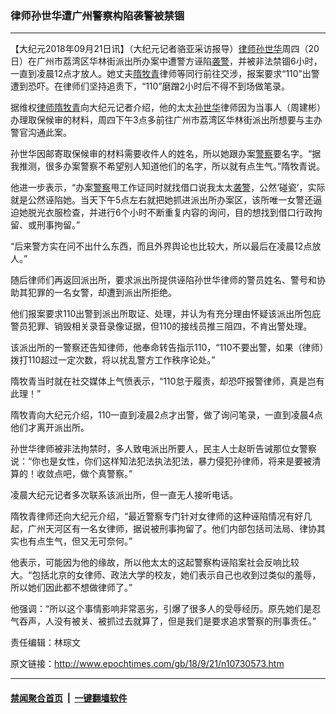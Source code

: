 ### 律师孙世华遭广州警察构陷袭警被禁锢
------------------------

<p>【大纪元2018年09月21日讯】（大纪元记者骆亚采访报导）<a href="http://www.epochtimes.com/gb/tag/%E5%BE%8B%E5%B8%88.html">律师</a><a href="http://www.epochtimes.com/gb/tag/%E5%AD%99%E4%B8%96%E5%8D%8E.html">孙世华</a>周四（20日）在广州市荔湾区华林街派出所办案中遭警方诬陷<a href="http://www.epochtimes.com/gb/tag/%E8%A2%AD%E8%AD%A6.html">袭警</a>，并被非法禁锢6小时，一直到凌晨12点才放人。她丈夫<a href="http://www.epochtimes.com/gb/tag/%E9%9A%8B%E7%89%A7%E9%9D%92.html">隋牧青</a>律师等同行前往交涉，报案要求“110”出警遭到恐吓。在律师们坚持追责下，“110”磨蹭2小时后不得不到场做笔录。</p>
<p>据维权<a href="http://www.epochtimes.com/gb/tag/%E5%BE%8B%E5%B8%88.html">律师</a><a href="http://www.epochtimes.com/gb/tag/%E9%9A%8B%E7%89%A7%E9%9D%92.html">隋牧青</a>向大纪元记者介绍，他的太太<a href="http://www.epochtimes.com/gb/tag/%E5%AD%99%E4%B8%96%E5%8D%8E.html">孙世华</a>律师因为当事人（周建彬）办理取保候审的材料，周四下午3点多前往广州市荔湾区华林街派出所想要与主办警官沟通此案。</p>
<p>孙世华因邮寄取保候审的材料需要收件人的姓名，所以她跟办案<a href="http://www.epochtimes.com/gb/tag/%E8%AD%A6%E5%AF%9F.html">警察</a>要名字。“据我推测，很多办案警察不希望别人知道他们的名字，所以就有点生气。”隋牧青说。</p>
<p>他进一步表示，“办案<a href="http://www.epochtimes.com/gb/tag/%E8%AD%A6%E5%AF%9F.html">警察</a>甩工作证同时就找借口说我太太<a href="http://www.epochtimes.com/gb/tag/%E8%A2%AD%E8%AD%A6.html">袭警</a>，公然‘碰瓷’，实际就是公然诬陷她。当天下午5点左右就把她抓进派出所办案区，该所唯一女警还逼迫她脱光衣服检查，并进行6个小时不断重复内容的询问，目的想找到借口行政拘留、或刑事拘留。”</p>
<p>“后来警方实在问不出什么东西，而且外界舆论也比较大，所以最后在凌晨12点放人。”</p>
<p>随后律师们再返回派出所，要求派出所提供诬陷孙世华律师的警员姓名、警号和协助其犯罪的一名女警，却遭到派出所拒绝。</p>
<p>他们报案要求110出警到派出所取证、处理，并认为有充分理由怀疑该派出所包庇警员犯罪、销毁相关录音录像证据，但110的接线员推三阻四，不肯出警处理。</p>
<p>该派出所的一警察还告知律师，他奉命转告指示110，“110不要出警，如果（律师）拨打110超过一定次数，将以扰乱警方工作秩序论处。”</p>
<p>隋牧青当时就在社交媒体上气愤表示，“110怠于履责，却恐吓报警律师，真是岂有此理！”</p>
<p>隋牧青向大纪元介绍，110一直到凌晨2点才出警，做了询问笔录，一直到凌晨4点他们才离开派出所。</p>
<p>孙世华律师被非法拘禁时，多人致电派出所要人，民主人士赵昕告诫那位女警察说：“你也是女性，你们这样知法犯法执法犯法，暴力侵犯孙律师，将来是要被清算的！收敛点吧，做个真警察。”</p>
<p>凌晨大纪元记者多次联系该派出所，但一直无人接听电话。</p>
<p>隋牧青律师还向大纪元介绍，“最近警察专门针对女律师的这种诬陷情况有好几起，广州天河区有一名女律师，据说被刑事拘留了。他们内部包括司法局、律协其实也有点生气，但又无可奈何。”</p>
<p>他表示，可能因为他的缘故，所以他太太的这起警察构诬陷案社会反响比较大。“包括北京的女律师、政法大学的校友，她们表示自己也收到过类似的羞辱，所以她们因此都不想做律师了。”</p>
<p>他强调：“所以这个事情影响非常恶劣，引爆了很多人的受辱经历。原先她们是忍气吞声，人没有被关、被抓过去就算了，但是我们是要求追求警察的刑事责任。”</p>
<p>责任编辑：林琮文</p>

原文链接：http://www.epochtimes.com/gb/18/9/21/n10730573.htm


------------------------
#### [禁闻聚合首页](https://github.com/gfw-breaker/banned-news/blob/master/README.md) &nbsp;|&nbsp;  [一键翻墙软件](https://github.com/gfw-breaker/nogfw/blob/master/README.md)